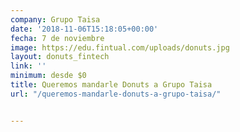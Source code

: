```yaml
---
company: Grupo Taisa
date: '2018-11-06T15:18:05+00:00'
fecha: 7 de noviembre
image: https://edu.fintual.com/uploads/donuts.jpg
layout: donuts_fintech
link: ''
minimum: desde $0
title: Queremos mandarle Donuts a Grupo Taisa
url: "/queremos-mandarle-donuts-a-grupo-taisa/"


---
```

